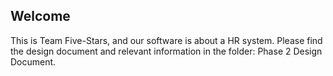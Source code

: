 ## Welcome

This is Team Five-Stars, and our software is about a HR system. Please find the design document and relevant information in the folder: Phase 2 Design Document.
